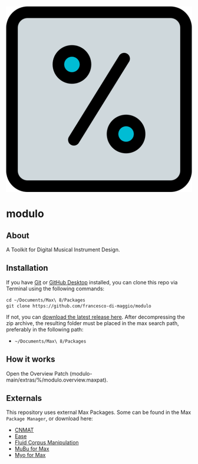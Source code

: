 ![modulo logo](icon.png "the modulo logo")

# modulo

## About 
A Toolkit for Digital Musical Instrument Design. 

## Installation

If you have [Git](http://git-scm.com/) or [GitHub Desktop](https://desktop.github.com/) installed, you can clone this repo via Terminal using the following commands:

	cd ~/Documents/Max\ 8/Packages
	git clone https://github.com/francesco-di-maggio/modulo

If not, you can [download the latest release here](https://github.com/francesco-di-maggio/modulo). After decompressing the zip archive, the resulting folder must be placed in the max search path, preferably in the following path:

* `~/Documents/Max\ 8/Packages`

## How it works

Open the Overview Patch (modulo-main/extras/%/modulo.overview.maxpat).

## Externals

This repository uses external Max Packages. Some can be found in the Max ```Package Manager```, or download here:
* [CNMAT](https://cnmat.berkeley.edu/downloads)
* [Ease](https://github.com/Cycling74/ease)
* [Fluid Corpus Manipulation](https://www.flucoma.org/download)
* [MuBu for Max](https://forum.ircam.fr/projects/detail/mubu)
* [Myo for Max](https://github.com/JulesFrancoise/myo-for-max)
